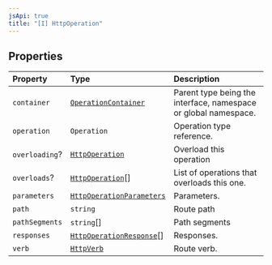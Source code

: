 ```yaml
---
jsApi: true
title: "[I] HttpOperation"
---
```


## Properties

| Property       | Type                                                              | Description                                                     |
| :------------- | :---------------------------------------------------------------- | :-------------------------------------------------------------- |
| `container`    | [`OperationContainer`](Type.OperationContainer.md)                | Parent type being the interface, namespace or global namespace. |
| `operation`    | `Operation`                                                       | Operation type reference.                                       |
| `overloading`? | [`HttpOperation`](Interface.HttpOperation.md)                     | Overload this operation                                         |
| `overloads`?   | [`HttpOperation`](Interface.HttpOperation.md)[]                   | List of operations that overloads this one.                     |
| `parameters`   | [`HttpOperationParameters`](Interface.HttpOperationParameters.md) | Parameters.                                                     |
| `path`         | `string`                                                          | Route path                                                      |
| `pathSegments` | `string`[]                                                        | Path segments                                                   |
| `responses`    | [`HttpOperationResponse`](Interface.HttpOperationResponse.md)[]   | Responses.                                                      |
| `verb`         | [`HttpVerb`](Type.HttpVerb.md)                                    | Route verb.                                                     |
